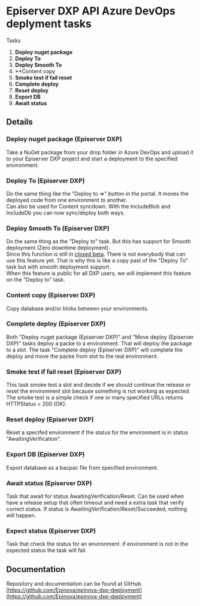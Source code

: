 # Episerver DXP API Azure DevOps deplyment tasks

Tasks

1. **Deploy nuget package**
1. **Deploy To**
1. **Deploy Smooth To**
1. **Content copy
1. **Smoke test if fail reset**
1. **Complete deploy**
1. **Reset deploy**
1. **Export DB**
1. **Await status**

## Details

### Deploy nuget package (Episerver DXP) ###  
Take a NuGet package from your drop folder in Azure DevOps and upload it to your Episerver DXP project and start a deployment to the specified environment.  
  
### Deploy To (Episerver DXP) ###
Do the same thing like the "Deploy to =>" button in the portal. It moves the deployed code from one environment to another.  
Can also be used for Content syncdown. With the IncludeBlob and IncludeDb you can now sync/deploy both ways.  

### Deploy Smooth To (Episerver DXP) ###
Do the same thing as the "Deploy to" task. But this has support for Smooth deployment (Zero downtime deployment).  
Since this function is still in [closed beta](https://world.episerver.com/service-and-product-lifecycles/#CloudServicesLifecycle). There is not everybody that can use this feature yet. That is why this is like a copy past of the "Deploy To" task but with smooth deployment support.  
When this feature is public for all DXP users, we will implement this feature on the "Deploy to" task.  

### Content copy (Episerver DXP) ###
Copy database and/or blobs between your environments.

### Complete deploy (Episerver DXP) ###
Both "Deploy nuget package (Episerver DXP)" and "Move deploy (Episerver DXP)" tasks deploy a packe to a environment. That will deploy the package to a slot. The task "Complete deploy (Episerver DXP)" will complete the deploy and move the packe from slot to the real environment.  

### Smoke test if fail reset (Episerver DXP) ###
This task smoke test a slot and decide if we should continue the release or reset the environment slot because something is not working as expected. The smoke test is a simple check if one or many specified URLs returns HTTPStatus = 200 (OK).  

### Reset deploy (Episerver DXP) ###
Reset a specifed environment if the status for the environment is in status "AwaitingVerification".  

### Export DB (Episerver DXP) ###
Export database as a bacpac file from specified environment.  

### Await status (Episerver DXP) ###
Task that await for status AwaitingVerification/Reset. Can be used when have a release setup that often timeout and need a extra task that verify correct status. If status is AwaitingVerification/Reset/Succeeded, nothing will happen.  

### Expect status (Episerver DXP) ###
Task that check the status for an environment. if environment is not in the expected status the task will fail.  

## Documentation
Repository and documentation can be found at GitHub.
[https://github.com/Epinova/epinova-dxp-deployment](https://github.com/Epinova/epinova-dxp-deployment)